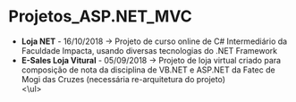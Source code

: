 # Projetos_ASP.NET_MVC

<ul>
<li>
<strong>Loja NET</strong> - 16/10/2018 -> Projeto de curso online de C# Intermediário da Faculdade Impacta, usando diversas tecnologias do .NET Framework
</li>
<li>
<strong>E-Sales Loja Vitural</strong> - 05/09/2018 -> Projeto de loja virtual criado para composição de nota da disciplina de VB.NET e ASP.NET da Fatec de Mogi das Cruzes (necessária re-arquitetura do projeto)
</li>
<\ul>